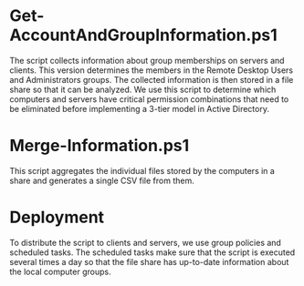 # Get-AccountAndGroupInformation.ps1
The script collects information about group memberships on servers and clients. This version determines the members in the Remote Desktop Users and Administrators groups. The collected information is then stored in a file share so that it can be analyzed. We use this script to determine which computers and servers have critical permission combinations that need to be eliminated before implementing a 3-tier model in Active Directory.

# Merge-Information.ps1
This script aggregates the individual files stored by the computers in a share and generates a single CSV file from them.

# Deployment
To distribute the script to clients and servers, we use group policies and scheduled tasks. The scheduled tasks make sure that the script is executed several times a day so that the file share has up-to-date information about the local computer groups.
